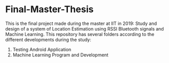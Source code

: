 # Final-Master-Thesis
This is the final project made during the master at IIT in 2019: Study and design of a system of Location Estimation using RSSI Bluetooth signals and Machine Learning. This repository has several folders according to the different developments during the study:

1. Testing Android Application
2. Machine Learning Program and Development
